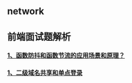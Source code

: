 ## network

## 前端面试题解析

#### [1、函数防抖和函数节流的应用场景和原理？](https://github.com/codeviewLab/InterviewSummary/blob/master/%E5%89%8D%E7%AB%AF%E9%9D%A2%E8%AF%95%E9%A2%98%E8%A7%A3%E6%9E%90/1%E3%80%81%E5%87%BD%E6%95%B0%E9%98%B2%E6%8A%96%E5%92%8C%E5%87%BD%E6%95%B0%E8%8A%82%E6%B5%81%E7%9A%84%E5%BA%94%E7%94%A8%E5%9C%BA%E6%99%AF%E5%92%8C%E5%8E%9F%E7%90%86.md)


#### [1、二级域名共享和单点登录](/前端面试题解析/二级域名共享cookie.md)